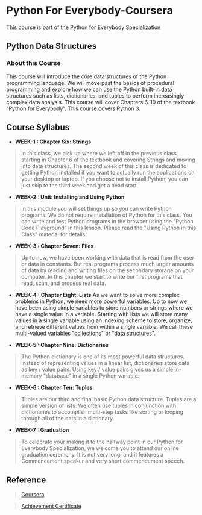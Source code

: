 # Python For Everybody-Coursera
This course is part of the Python for Everybody Specialization

##  Python Data Structures
 

### About this Course
This course will introduce the core data structures of the Python programming language. We will move past the basics of procedural programming and explore how we can use the Python built-in data structures such as lists, dictionaries, and tuples to perform increasingly complex data analysis. This course will cover Chapters 6-10 of the textbook “Python for Everybody”.  This course covers Python 3.
## Course Syllabus
* **WEEK-1 : Chapter Six: Strings**
> In this class, we pick up where we left off in the previous class, starting in Chapter 6 of the textbook and covering Strings and moving into data structures. The second week of this class is dedicated to getting Python installed if you want to actually run the applications on your desktop or laptop. If you choose not to install Python, you can just skip to the third week and get a head start.

* **WEEK-2 : Unit: Installing and Using Python**
> In this module you will set things up so you can write Python programs. We do not require installation of Python for this class. You can write and test Python programs in the browser using the "Python Code Playground" in this lesson. Please read the "Using Python in this Class" material for details.
 
* **WEEK-3 : Chapter Seven: Files**
> Up to now, we have been working with data that is read from the user or data in constants. But real programs process much larger amounts of data by reading and writing files on the secondary storage on your computer. In this chapter we start to write our first programs that read, scan, and process real data.

* **WEEK-4 : Chapter Eight: Lists**
As we want to solve more complex problems in Python, we need more powerful variables. Up to now we have been using simple variables to store numbers or strings where we have a single value in a variable. Starting with lists we will store many values in a single variable using an indexing scheme to store, organize, and retrieve different values from within a single variable. We call these multi-valued variables "collections" or "data structures".

* **WEEK-5 : Chapter Nine: Dictionaries**
> The Python dictionary is one of its most powerful data structures. Instead of representing values in a linear list, dictionaries store data as key / value pairs. Using key / value pairs gives us a simple in-memory "database" in a single Python variable.
 
* **WEEK-6 : Chapter Ten: Tuples**
> Tuples are our third and final basic Python data structure. Tuples are a simple version of lists. We often use tuples in conjunction with dictionaries to accomplish multi-step tasks like sorting or looping through all of the data in a dictionary.

* **WEEK-7 : Graduation**
> To celebrate your making it to the halfway point in our Python for Everybody Specialization, we welcome you to attend our online graduation ceremony. It is not very long, and it features a Commencement speaker and very short commencement speech.

## Reference
> [Coursera](https://www.coursera.org/learn/python-data?specialization=python)

> [Achievement Certificate](https://github.com/Ashleshk/Python-For-Everybody-Coursera/blob/master/Course-2-%20Python%20Data%20Structure.pdf)
